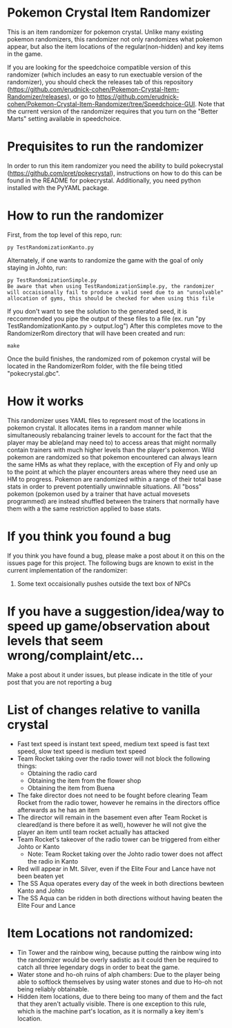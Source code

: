 # Pokemon Crystal Item Randomizer
This is an item randomizer for pokemon crystal. Unlike many existing pokemon randomizers, this randomizer not only randomizes what pokemon appear, but also the item locations of the regular(non-hidden) and key items in the game.

If you are looking for the speedchoice compatible version of this randomizer (which includes an easy to run exectuable version of the randomizer), you should check the releases tab of this repository (https://github.com/erudnick-cohen/Pokemon-Crystal-Item-Randomizer/releases), or go to https://github.com/erudnick-cohen/Pokemon-Crystal-Item-Randomizer/tree/Speedchoice-GUI. Note that the current version of the randomizer requires that you turn on the "Better Marts" setting available in speedchoice.

# Prequisites to run the randomizer
In order to run this item randomizer you need the ability to build pokecrystal (https://github.com/pret/pokecrystal), instructions on how to do this can be found in the README for pokecrystal. Additionally, you need python installed with the PyYAML package.

# How to run the randomizer
First, from the top level of this repo, run:
```
py TestRandomizationKanto.py
```
Alternately, if one wants to randomize the game with the goal of only staying in Johto, run:
```
py TestRandomizationSimple.py
Be aware that when using TestRandomizationSimple.py, the randomizer will occaisionally fail to produce a valid seed due to an "unsolvable" allocation of gyms, this should be checked for when using this file
```
If you don't want to see the solution to the generated seed, it is reccommended you pipe the output of these files to a file (ex. run "py TestRandomizationKanto.py > output.log")
After this completes move to the RandomizerRom directory that will have been created and run:
```
make
```
Once the build finishes, the randomized rom of pokemon crystal will be located in the RandomizerRom folder, with the file being titled "pokecrystal.gbc".

# How it works
This randomizer uses YAML files to represent most of the locations in pokemon crystal. It allocates items in a random manner while simultaneously rebalancing trainer levels to account for the fact that the player may be able(and may need to) to access areas that might normally contain trainers with much higher levels than the player's pokemon. Wild pokemon are randomized so that pokemon encountered can always learn the same HMs as what they replace, with the exception of Fly and only up to the point at which the player encounters areas where they need use an HM to progress. Pokemon are randomized within a range of their total base stats in order to prevent potentially unwinnable situations. All "boss" pokemon (pokemon used by a trainer that have actual movesets programmed) are instead shuffled between the trainers that normally have them with a the same restriction applied to base stats.

# If you think you found a bug
If you think you have found a bug, please make a post about it on this on the issues page for this project. The following bugs are known to exist in the current implementation of the randomizer:
1. Some text occaisionally pushes outside the text box of NPCs

# If you have a suggestion/idea/way to speed up game/observation about levels that seem wrong/complaint/etc...
Make a post about it under issues, but please indicate in the title of your post that you are not reporting a bug

# List of changes relative to vanilla crystal
  * Fast text speed is instant text speed, medium text speed is fast text speed, slow text speed is medium text speed
  * Team Rocket taking over the radio tower will not block the following things:
    * Obtaining the radio card
    * Obtaining the item from the flower shop
    * Obtaining the item from Buena
  * The fake director does not need to be fought before clearing Team Rocket from the radio tower, however he remains in the directors office afterwards as he has an item
  * The director will remain in the basement even after Team Rocket is cleared(and is there before it as well), however he will not give the player an item until team rocket actually has attacked
  * Team Rocket's takeover of the radio tower can be triggered from either Johto or Kanto
    * Note: Team Rocket taking over the Johto radio tower does not affect the radio in Kanto
  * Red will appear in Mt. Silver, even if the Elite Four and Lance have not been beaten yet
  * The SS Aqua operates every day of the week in both directions bewteen Kanto and Johto
  * The SS Aqua can be ridden in both directions without having beaten the Elite Four and Lance
# Item Locations not randomized:
  * Tin Tower and the rainbow wing, because putting the rainbow wing into the randomizer would be overly sadistic as it could then be required to catch all three legendary dogs in order  to beat the game.
  * Water stone and ho-oh ruins of alph chambers: Due to the player being able to softlock themselves by using water stones and due to Ho-oh not being reliably obtainable.
  * Hidden item locations, due to there being too many of them and the fact that they aren't actually visible. There is one exception to this rule, which is the machine part's location, as it is normally a key item's location.
